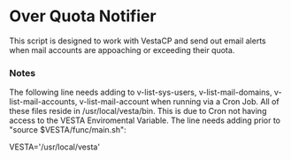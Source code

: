 # Over Quota Notifier
This script is designed to work with VestaCP and send out email alerts when mail accounts are appoaching or exceeding their quota.


### Notes
The following line needs adding to v-list-sys-users, v-list-mail-domains, v-list-mail-accounts, v-list-mail-account when running via a Cron Job.  All of these files reside in /usr/local/vesta/bin.  This is due to Cron not having access to the VESTA Enviromental Variable.  The line needs adding prior to "source $VESTA/func/main.sh":

VESTA='/usr/local/vesta'
